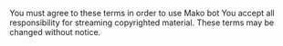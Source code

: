 You must agree to these terms in order to use Mako bot
You accept all responsibility for streaming copyrighted material.
These terms may be changed without notice.
